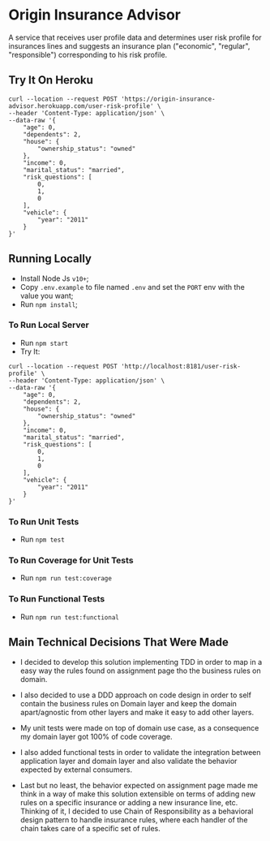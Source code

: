 # Origin Insurance Advisor

A service that receives user profile data and determines user risk profile for insurances lines and suggests an insurance plan ("economic", "regular", "responsible") corresponding to his risk profile.

## Try It On Heroku

```
curl --location --request POST 'https://origin-insurance-advisor.herokuapp.com/user-risk-profile' \
--header 'Content-Type: application/json' \
--data-raw '{
    "age": 0,
    "dependents": 2,
    "house": {
        "ownership_status": "owned"
    },
    "income": 0,
    "marital_status": "married",
    "risk_questions": [
        0,
        1,
        0
    ],
    "vehicle": {
        "year": "2011"
    }
}'
```

## Running Locally

- Install Node Js `v10+`;
- Copy `.env.example` to file named `.env` and set the `PORT` env with the value you want;
- Run `npm install`;

### To Run Local Server

- Run `npm start`
- Try It:

```
curl --location --request POST 'http://localhost:8181/user-risk-profile' \
--header 'Content-Type: application/json' \
--data-raw '{
    "age": 0,
    "dependents": 2,
    "house": {
        "ownership_status": "owned"
    },
    "income": 0,
    "marital_status": "married",
    "risk_questions": [
        0,
        1,
        0
    ],
    "vehicle": {
        "year": "2011"
    }
}'
```

### To Run Unit Tests

- Run `npm test`

### To Run Coverage for Unit Tests

- Run `npm run test:coverage`

### To Run Functional Tests

- Run `npm run test:functional`

## Main Technical Decisions That Were Made

- I decided to develop this solution implementing TDD in order to map in a easy way the rules found on assignment page tho the business rules on domain.

- I also decided to use a DDD approach on code design in order to self contain the business rules on Domain layer and keep the domain apart/agnostic from other layers and make it easy to add other layers.

- My unit tests were made on top of domain use case, as a consequence my domain layer got 100% of code coverage.

- I also added functional tests in order to validate the integration between application layer and domain layer and also validate the behavior expected by external consumers.

- Last but no least, the behavior expected on assignment page made me think in a way of make this solution extensible on terms of adding new rules on a specific insurance or adding a new insurance line, etc.
Thinking of it, I decided to use Chain of Responsibility as a behavioral design pattern to handle insurance rules, where each handler of the chain takes care of a specific set of rules.